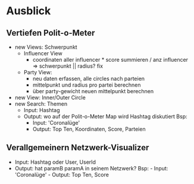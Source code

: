 # Ausblick

## Vertiefen Polit-o-Meter

- new Views: Schwerpunkt
  - Influencer View
    - coordinaten aller influencer \* score summieren / anz influencer => schwerpunkt || radius? fix
  - Party View:
    - neu daten erfassen, alle circles nach parteien
    - mittelpunkt und radius pro partei berechnen
    - über party-gewicht neuen mittelpunkt berechnen
- new View: Inner/Outer Circle
- new Search: Themen
  - Input: Hashtag
  - Output: wo auf der Polit-o-Meter Map wird Hashtag diskutiert
    Bsp:
    - Input: 'Coronalüge'
    - Output: Top Ten, Koordinaten, Score, Parteien

## Verallgemeinern Netzwerk-Visualizer

- Input: Hashtag oder User, UserId
- Output: hat paramB paramA in seinem Netzwerk?
  Bsp: - Input: 'Coronalüge' - Output: Top Ten, Score
